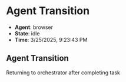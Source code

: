 # Agent Transition

- **Agent**: browser
- **State**: idle
- **Time**: 3/25/2025, 9:23:43 PM

## Agent Transition

Returning to orchestrator after completing task

